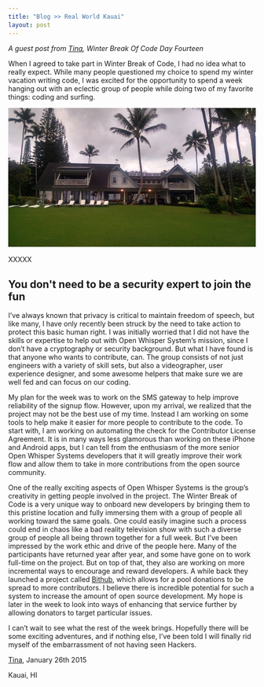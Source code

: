 ```yaml
---
title: "Blog >> Real World Kauai"
layout: post
---
```


*A guest post from [Tina](https://twitter.com/kmonkeyjam), Winter Break Of Code Day Fourteen*

When I agreed to take part in Winter Break of Code, I had no idea what to really expect.  While many people
questioned my choice to spend my winter vacation writing code, I was excited for the opportunity to spend a week
hanging out with an eclectic group of people while doing two of my favorite things: coding and surfing.

<img src="/blog/images/tina-wboc2.jpg" class="nice" alt="house"/>

XXXXX

## You don't need to be a security expert to join the fun

I’ve always known that privacy is critical to maintain freedom of speech, but like many, I have only recently been
struck by the need to take action to protect this basic human right.  I was initially worried that I did not have the
skills or expertise to help out with Open Whisper System’s mission, since I don’t have a cryptography or security
background.  But what I have found is that anyone who wants to contribute, can.  The group consists of not just
engineers with a variety of skill sets, but also a videographer, user experience designer, and some awesome helpers
that make sure we are well fed and can focus on our coding.

My plan for the week was to work on the SMS gateway to help improve reliability of the signup flow.  However, upon my
arrival, we realized that the project may not be the best use of my time.  Instead I am working on some tools to help
make it easier for more people to contribute to the code.  To start with, I am working on automating the check for the
Contributor License Agreement.  It is in many ways less glamorous than working on these iPhone and Android apps, but
I can tell from the enthusiasm of the more senior Open Whisper Systems developers that it will greatly improve their
work flow and allow them to take in more contributions from the open source community.

One of the really exciting aspects of Open Whisper Systems is the group’s creativity in getting people involved in the
project.  The Winter Break of Code is a very unique way to onboard new developers by bringing them to this pristine
location and fully immersing them with a group of people all working toward the same goals.  One could easily imagine
such a process could end in chaos like a bad reality television show with such a diverse group of people all being
thrown together for a full week.  But I’ve been impressed by the work ethic and drive of the people here.  Many of the
participants have returned year after year, and some have gone on to work full-time on the project.  But on top of that,
they also are working on more incremental ways to encourage and reward developers.  A while back they launched a project
called <a href="https://whispersystems.org/blog/bithub/">Bithub</a>, which allows for a pool donations to be spread to
more contributors.  I believe there is incredible potential for such a system to increase the amount of open source
development.  My hope is later in the week to look into ways of enhancing that service further by allowing donators to
target particular issues.

I can’t wait to see what the rest of the week brings.  Hopefully there will be some exciting adventures, and if nothing
else, I’ve been told I will finally rid myself of the embarrassment of not having seen Hackers.

[Tina](https://twitter.com/kmonkeyjam), January 26th 2015

Kauai, HI

